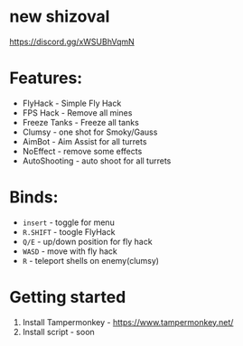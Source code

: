 # new shizoval
https://discord.gg/xWSUBhVqmN

# Features:

 * FlyHack - Simple Fly Hack
 * FPS Hack - Remove all mines
 * Freeze Tanks - Freeze all tanks
 * Clumsy - one shot for Smoky/Gauss
 * AimBot  - Aim Assist for all turrets
 * NoEffect - remove some effects
 * AutoShooting - auto shoot for all turrets

# Binds:
* `insert` - toggle for menu 
* `R.SHIFT` - toogle FlyHack
* `Q/E` - up/down position for fly hack
* `WASD` - move with fly hack
* `R`   - teleport shells on enemy(clumsy)



# Getting started
1. Install Tampermonkey - https://www.tampermonkey.net/
2. Install script - soon





